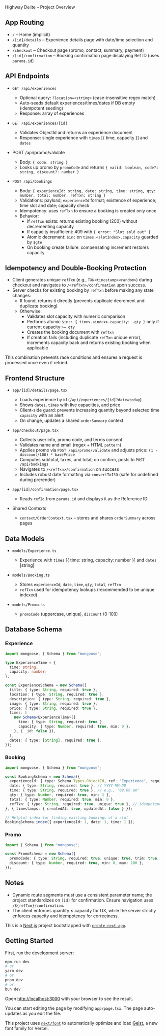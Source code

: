 Highway Delite – Project Overview

## App Routing

- `/` – Home (implicit)
- `/[id]/details` – Experience details page with date/time selection and quantity
- `/checkout` – Checkout page (promo, contact, summary, payment)
- `/[id]/confirmation` – Booking confirmation page displaying Ref ID (uses `params.id`)

## API Endpoints

- `GET /api/experiences`
  - Optional query: `?location=<string>` (case-insensitive regex match)
  - Auto-seeds default experiences/times/dates if DB empty (idempotent seeding)
  - Response: array of experiences

- `GET /api/experiences/[id]`
  - Validates ObjectId and returns an experience document
  - Response: single experience with `times` [{ time, capacity }] and `dates`

- POST /api/promo/validate
  - Body: `{ code: string }`
  - Looks up promo by `promoCode` and returns `{ valid: boolean, code?: string, discount?: number }`

- `POST /api/bookings`
  - Body: `{ experienceId: string, date: string, time: string, qty: number, total: number, refTxn: string }`
  - Validations: payload; `experienceId` format; existence of experience; time slot and date; capacity check
  - Idempotency: uses `refTxn` to ensure a booking is created only once
  - Behavior:
    - If `refTxn` exists: returns existing booking (200) without decrementing capacity
    - If capacity insufficient: 409 with `{ error: "Slot sold out" }`
    - Atomic decrement: `$inc` on `times.<slotIndex>.capacity` guarded by `$gte`
    - On booking create failure: compensating increment restores capacity

## Idempotency and Double-Booking Protection

- Client generates unique `refTxn` (e.g., `TXN<timestamp><random>`) during checkout and navigates to `/<refTxn>/confirmation` upon success.
- Server checks for existing booking by `refTxn` before making any state changes:
  - If found, returns it directly (prevents duplicate decrement and duplicate booking)
  - Otherwise:
    - Validates slot capacity with numeric comparison
    - Performs atomic `$inc: { times.<index>.capacity: -qty }` only if current capacity `>= qty`
    - Creates the booking document with `refTxn`
    - If creation fails (including duplicate `refTxn` unique error), increments capacity back and returns existing booking when applicable

This combination prevents race conditions and ensures a request is processed once even if retried.

## Frontend Structure

- `app/[id]/details/page.tsx`
  - Loads experience by id (`/api/experiences/[id]?date=today`)
  - Shows `dates`, `times` with live capacities, and price
  - Client-side guard: prevents increasing quantity beyond selected time `capacity` with an alert
  - On change, updates a shared `orderSummary` context

- `app/checkout/page.tsx`
  - Collects user info, promo code, and terms consent
  - Validates name and email (regex + HTML `pattern`)
  - Applies promo via `POST /api/promo/validate` and adjusts price: `(1 - discount/100) * basePrice`
  - Computes subtotal, taxes, and total; on confirm, posts to `POST /api/bookings`
  - Navigates to `/<refTxn>/confirmation` on success
  - Includes robust date formatting via `convertToISO` (safe for undefined during prerender)

- `app/[id]/confirmation/page.tsx`
  - Reads `refId` from `params.id` and displays it as the Reference ID

- Shared Contexts
  - `context/OrderContext.tsx` – stores and shares `orderSummary` across pages

## Data Models

- `models/Experience.ts`
  - Experience with `times` [{ time: string, capacity: number }] and `dates` [string]

- `models/Booking.ts`
  - Stores `experienceId`, `date`, `time`, `qty`, `total`, `refTxn`
  - `refTxn` used for idempotency lookups (recommended to be unique indexed)

- `models/Promo.ts`
  - `promoCode` (uppercase, unique), `discount` (0-100)

## Database Schema

### Experience
```ts
import mongoose, { Schema } from "mongoose";

type ExperienceTime = {
  time: string;
  capacity: number;
};

const ExperienceSchema = new Schema({
  title: { type: String, required: true },
  location: { type: String, required: true },
  description: { type: String, required: true },
  image: { type: String, required: true },
  price: { type: String, required: true },
  times: [
    new Schema<ExperienceTime>({
      time: { type: String, required: true },
      capacity: { type: Number, required: true, min: 0 },
    }, { _id: false }),
  ],
  dates: { type: [String], required: true },
});
```

### Booking
```ts
import mongoose, { Schema } from "mongoose";

const BookingSchema = new Schema({
  experienceId: { type: Schema.Types.ObjectId, ref: "Experience", required: true },
  date: { type: String, required: true }, // YYYY-MM-DD
  time: { type: String, required: true }, // e.g., "09:00 am"
  qty: { type: Number, required: true, min: 1 },
  total: { type: Number, required: true, min: 0 },
  refTxn: { type: String, required: true, unique: true }, // idempotency key
}, { timestamps: { createdAt: true, updatedAt: false } });

// Helpful index for finding existing bookings of a slot
BookingSchema.index({ experienceId: 1, date: 1, time: 1 });
```

### Promo
```ts
import { Schema } from "mongoose";

const PromoSchema = new Schema({
  promoCode: { type: String, required: true, unique: true, trim: true, uppercase: true },
  discount: { type: Number, required: true, min: 0, max: 100 },
});
```

## Notes

- Dynamic route segments must use a consistent parameter name; the project standardizes on `[id]` for confirmation. Ensure navigation uses `/${refTxn}/confirmation`.
- The client enforces quantity ≤ capacity for UX, while the server strictly enforces capacity and idempotency for correctness.

This is a [Next.js](https://nextjs.org) project bootstrapped with [`create-next-app`](https://nextjs.org/docs/app/api-reference/cli/create-next-app).

## Getting Started

First, run the development server:

```bash
npm run dev
# or
yarn dev
# or
pnpm dev
# or
bun dev
```

Open [http://localhost:3000](http://localhost:3000) with your browser to see the result.

You can start editing the page by modifying `app/page.tsx`. The page auto-updates as you edit the file.

This project uses [`next/font`](https://nextjs.org/docs/app/building-your-application/optimizing/fonts) to automatically optimize and load [Geist](https://vercel.com/font), a new font family for Vercel.

